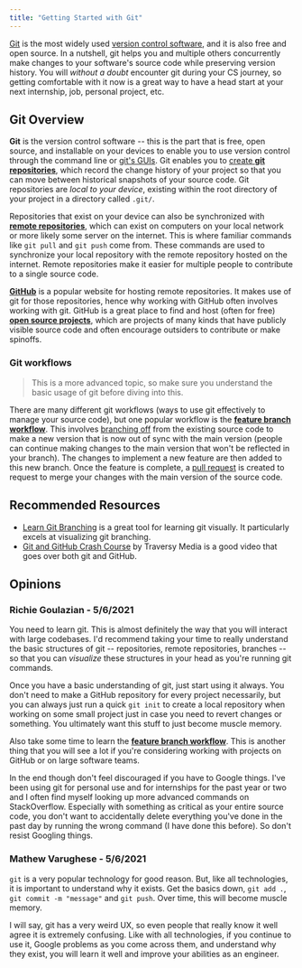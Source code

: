 ```yaml
---
title: "Getting Started with Git"
---
```


[Git](https://git-scm.com/) is the most widely used [version control software](https://en.wikipedia.org/wiki/Version_control), and it is also free and open source. In a nutshell, git helps you and multiple others concurrently make changes to your software's source code while preserving version history. You will *without a doubt* encounter git during your CS journey, so getting comfortable with it now is a great way to have a head start at your next internship, job, personal project, etc.

## Git Overview

**Git** is the version control software -- this is the part that is free, open source, and installable on your devices to enable you to use version control through the command line or [git's GUIs](https://git-scm.com/downloads/guis). Git enables you to [create **git repositories**](https://git-scm.com/book/en/v2/Git-Basics-Getting-a-Git-Repository), which record the change history of your project so that you can move between historical snapshots of your source code. Git repositories are *local to your device*, existing within the root directory of your project in a directory called `.git/`.

Repositories that exist on your device can also be synchronized with [**remote repositories**](https://git-scm.com/book/en/v2/Git-Basics-Working-with-Remotes), which can exist on computers on your local network or more likely some server on the internet. This is where familiar commands like `git pull` and `git push` come from. These commands are used to synchronize your local repository with the remote repository hosted on the internet. Remote repositories make it easier for multiple people to contribute to a single source code.

[**GitHub**](https://github.com/) is a popular website for hosting remote repositories. It makes use of git for those repositories, hence why working with GitHub often involves working with git. GitHub is a great place to find and host (often for free) [**open source projects**](https://github.com/open-source), which are projects of many kinds that have publicly visible source code and often encourage outsiders to contribute or make spinoffs.

### Git workflows

> This is a more advanced topic, so make sure you understand the basic usage of git before diving into this.

There are many different git workflows (ways to use git effectively to manage your source code), but one popular workflow is the [**feature branch workflow**](https://guides.github.com/introduction/flow/). This involves [branching off](https://git-scm.com/book/en/v2/Git-Branching-Branches-in-a-Nutshell) from the existing source code to make a new version that is now out of sync with the main version (people can continue making changes to the main version that won't be reflected in your branch). The changes to implement a new feature are then added to this new branch. Once the feature is complete, a [pull request](https://docs.github.com/en/github/collaborating-with-issues-and-pull-requests/about-pull-requests) is created to request to merge your changes with the main version of the source code.

## Recommended Resources

* [Learn Git Branching](https://learngitbranching.js.org/) is a great tool for learning git visually. It particularly excels at visualizing git branching.
* [Git and GitHub Crash Course](https://www.youtube.com/watch?v=SWYqp7iY_Tc) by Traversy Media is a good video that goes over both git and GitHub.

## Opinions

### Richie Goulazian - 5/6/2021

You need to learn git. This is almost definitely the way that you will interact with large codebases. I'd recommend taking your time to really understand the basic structures of git -- repositories, remote repositories, branches -- so that you can *visualize* these structures in your head as you're running git commands.

Once you have a basic understanding of git, just start using it always. You don't need to make a GitHub repository for every project necessarily, but you can always just run a quick `git init` to create a local repository when working on some small project just in case you need to revert changes or something. You ultimately want this stuff to just become muscle memory.

Also take some time to learn the [**feature branch workflow**](https://guides.github.com/introduction/flow/). This is another thing that you will see a lot if you're considering working with projects on GitHub or on large software teams.

In the end though don't feel discouraged if you have to Google things. I've been using git for personal use and for internships for the past year or two and I often find myself looking up more advanced commands on StackOverflow. Especially with something as critical as your entire source code, you don't want to accidentally delete everything you've done in the past day by running the wrong command (I have done this before). So don't resist Googling things.

### Mathew Varughese - 5/6/2021

`git` is a very popular technology for good reason. But, like all technologies, it is important to understand why it exists. Get the basics down, `git add .`, `git commit -m "message"` and `git push`. Over time, this will become muscle memory.

I will say, git has a very weird UX, so even people that really know it well agree it is extremely confusing. Like with all technologies, if you continue to use it, Google problems as you come across them, and understand why they exist, you will learn it well and improve your abilities as an engineer.
